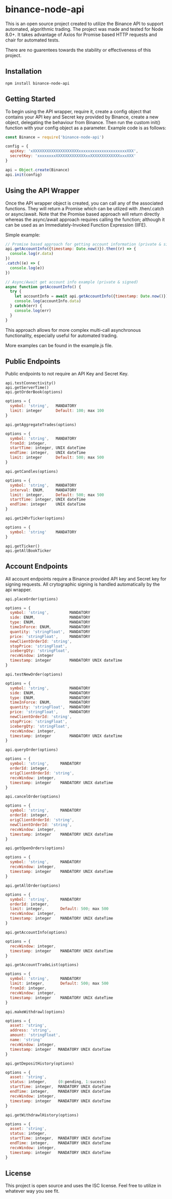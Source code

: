 # binance-node-api

This is an open source project created to utilize the Binance API to support automated, algorithmic trading. The project was made and tested for Node 8.0+. It takes advantage of Axios for Promise based HTTP requests and chair for automated tests. 

There are no guarentees towards the stability or effectiveness of this project.

## Installation

`npm install binance-node-api`

## Getting Started

To begin using the API wrapper, require it, create a config object that contains your API key and Secret key provided by Binance, create a new object, delegating the behaviour from Binance. Then run the custom init() function with your config object as a parameter. Example code is as follows:

```javascript 
const Binance = require('binance-node-api')

config = {
  apiKey: 'xXXXXXXXXXXXXXXXXXXXXxxxxxxxxxxxxxxxxxxxxxXXX',
  secretKey: 'xxxxxxxxXXXXXXXXXXXXXxxXXXXXXXXXXXXXxxxXXX'
}

api = Object.create(Binance)
api.init(config)
```

## Using the API Wrapper

Once the API wrapper object is created, you can call any of the associated functions. They will return a Promise which can be utlized with .then/.catch or async/await. Note that the Promise based approach will return directly whereas the async/await approach requires calling the function; although it can be used as an Immediately-Invoked Function Expression (IIFE).

Simple example:

```javascript
// Promise based approach for getting account information (private & signed)
api.getAccountInfo({timestamp: Date.now()}).then((r) => {
  console.log(r.data)
})
.catch((e) => {
  console.log(e))
})

// Async/Await get account info example (private & signed)
async function getAccountInfo() {
  try {
    let accountInfo = await api.getAccountInfo({timestamp: Date.now()})
    console.log(accountInfo.data)
  } catch(err) {
    console.log(err)
  } 
}
```

This approach allows for more complex multi-call asynchronous functionality, especially useful for automated trading.

More examples can be found in the example.js file.

## Public Endpoints

Public endpoints to not require an API Key and Secret Key.

`api.testConnectivity()`   
`api.getServerTime()`   
`api.getOrderBook(options)`   
```javascript 
options = {
  symbol: 'string',   MANDATORY
  limit: integer      Default: 100; max 100
} 
```   
`api.getAggregateTrades(options)`   
```javascript
options = {
  symbol: 'string',   MANDATORY
  fromId: integer,
  startTime: integer, UNIX dateTime
  endTime: integer,   UNIX dateTime
  limit: integer      Default: 500; max 500
}
```   
`api.getCandles(options)`   
```javascript 
options = {
  symbol: 'string',   MANDATORY
  interval: ENUM,     MANDATORY
  limit: integer,     Default: 500; max 500
  startTime: integer, UNIX dateTime
  endTime: integer    UNIX dateTime
}
```   
`api.get24hrTicker(options)`   
```javascript
options = {
  symbol: 'string'    MANDATORY
}
```   
`api.getTicker()`   
`api.getAllBookTicker`   

## Account Endpoints   

All account endpoints require a Binance provided API key and Secret key for signing requests. All crytographic signing is handled automatically by the api wrapper.

`api.placeOrder(options)`   
```javascript
options = {
  symbol: 'string',         MANDATORY
  side: ENUM,               MANDATORY 
  type: ENUM,               MANDATORY
  timeInForce: ENUM,        MANDATORY
  quantity: 'stringFloat',  MANDATORY
  price: 'stringFloat',     MANDATORY
  newClientOrderId: 'string',
  stopPrice: 'stringFloat',
  icebergQty: 'stringFloat',
  recvWindow: integer
  timestamp: integer        MANDATORY UNIX dateTime
}
```   
`api.testNewOrder(options)`
```javascript
options = {
  symbol: 'string',         MANDATORY
  side: ENUM,               MANDATORY 
  type: ENUM,               MANDATORY
  timeInForce: ENUM,        MANDATORY
  quantity: 'stringFloat',  MANDATORY
  price: 'stringFloat',     MANDATORY
  newClientOrderId: 'string',
  stopPrice: 'stringFloat',
  icebergQty: 'stringFloat',
  recvWindow: integer,
  timestamp: integer        MANDATORY UNIX dateTime
}
```  

`api.queryOrder(options)`
```javascript 
options = {
  symbol: 'string',     MANDATORY
  orderId: integer,
  origClientOrderId: 'string',
  recvWindow: integer,
  timestamp: integer    MANDATORY UNIX dateTime
}
```

`api.cancelOrder(options)`
```javascript
options = {
  symbol: 'string',     MANDATORY
  orderId: integer,
  origClientOrderId: 'string',
  newClientOrderId: 'string',
  recvWindow: integer,
  timestamp: integer    MANDATORY UNIX dateTime
}
```   

`api.getOpenOrders(options)`
```javascript
options = {
  symbol: 'string',     MANDATORY
  recvWindow: integer,
  timestamp: integer    MANDATORY UNIX dateTime
}
```   

`api.getAllOrder(options)`
```javascript
options = {
  symbol: 'string',     MANDATORY
  orderId: integer,
  limit: integer,       Default: 500; max 500
  recvWindow: integer,
  timestamp: integer    MANDATORY UNIX dateTime
}
```   
`api.getAccountInfo(options)`
```javascript
options = {
  recvWindow: integer,
  timestamp: integer    MANDATORY UNIX dateTime
}
```   

`api.getAccountTradeList(options)`
```javascript
options = {
  symbol: 'string',     MANDATORY
  limit: integer,       Default: 500; max 500
  fromId: integer,
  recvWindow: integer,
  timestamp: integer    MANDATORY UNIX dateTime
}
```   

`api.makeWithdrawl(options)`
```javascript
options = {
  asset: 'string',
  address: 'string',
  amount: 'stringFloat',
  name: 'string'
  recvWindow: integer,
  timestamp: integer   MANDATORY UNIX dateTime
}
```   

`api.getDepositHistory(options)`
```javascript
options = {
  asset: 'string',
  status: integer,     (0:pending, 1:sucess)
  startTime: integer,  MANDATORY UNIX dateTime
  endTime: integer,    MANDATORY UNIX dateTime
  recvWindow: integer,
  timestamp: integer   MANDATORY UNIX dateTime
}
```   

`api.getWithdrawlHistory(options)`
```javascript
options = {
  asset: 'string',
  status: integer,  
  startTime: integer,  MANDATORY UNIX dateTime
  endTime: integer,    MANDATORY UNIX dateTime
  recvWindow: integer,
  timestamp: integer   MANDATORY UNIX dateTime
}
```  

## License

This project is open source and uses the ISC license. Feel free to utilize in whatever way you see fit.